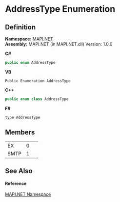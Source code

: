 # AddressType Enumeration




## Definition
**Namespace:** <a href="5bef4637-66f8-16d4-e5f4-4d0da57a1538.md">MAPI.NET</a>  
**Assembly:** MAPI.NET (in MAPI.NET.dll) Version: 1.0.0

**C#**
``` C#
public enum AddressType
```
**VB**
``` VB
Public Enumeration AddressType
```
**C++**
``` C++
public enum class AddressType
```
**F#**
``` F#
type AddressType
```



## Members
<table>
<tr>
<td>EX</td>
<td>0</td>
<td> </td></tr>
<tr>
<td>SMTP</td>
<td>1</td>
<td> </td></tr>
</table>

## See Also


#### Reference
<a href="5bef4637-66f8-16d4-e5f4-4d0da57a1538.md">MAPI.NET Namespace</a>  
